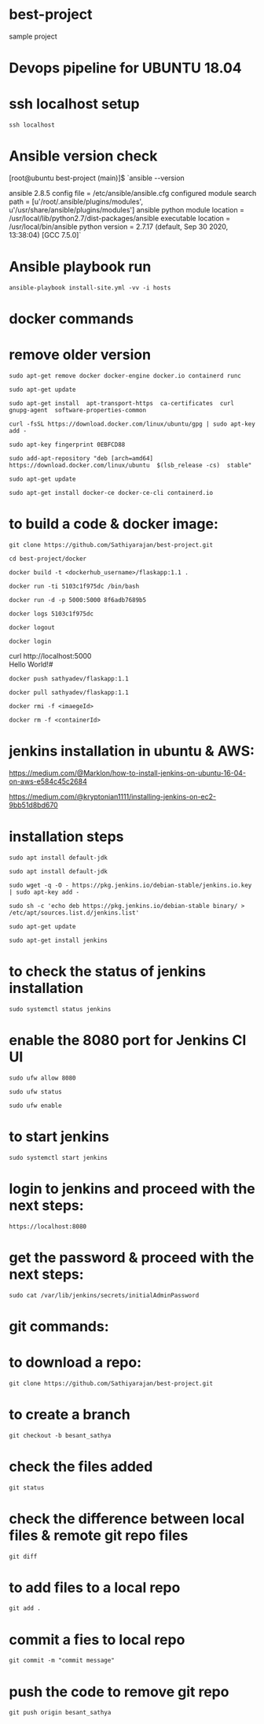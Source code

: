 # best-project
sample project

# Devops pipeline for UBUNTU 18.04

# ssh localhost setup
`ssh localhost`

# Ansible version check

[root@ubuntu best-project (main)]$ 
`ansible --version

ansible 2.8.5
  config file = /etc/ansible/ansible.cfg
  configured module search path = [u'/root/.ansible/plugins/modules', u'/usr/share/ansible/plugins/modules']
  ansible python module location = /usr/local/lib/python2.7/dist-packages/ansible
  executable location = /usr/local/bin/ansible
  python version = 2.7.17 (default, Sep 30 2020, 13:38:04) [GCC 7.5.0]`


# Ansible playbook run

`ansible-playbook install-site.yml -vv -i hosts` 


# docker commands
 
# remove older version

`sudo apt-get remove docker docker-engine docker.io containerd runc`

`sudo apt-get update`

`sudo apt-get install 
    apt-transport-https 
    ca-certificates 
    curl 
    gnupg-agent 
    software-properties-common`

`curl -fsSL https://download.docker.com/linux/ubuntu/gpg | sudo apt-key add -`

`sudo apt-key fingerprint 0EBFCD88`

`sudo add-apt-repository
   "deb [arch=amd64] https://download.docker.com/linux/ubuntu 
   $(lsb_release -cs) 
   stable"`
   
`sudo apt-get update`

`sudo apt-get install docker-ce docker-ce-cli containerd.io`

# to build a code & docker image:

`git clone https://github.com/Sathiyarajan/best-project.git`

`cd best-project/docker`

`docker build -t <dockerhub_username>/flaskapp:1.1 .`

`docker run -ti 5103c1f975dc /bin/bash`

`docker run -d -p 5000:5000 8f6adb7689b5`

`docker logs 5103c1f975dc`

`docker logout`

`docker login`


curl http://localhost:5000             
Hello World!#                 

`docker push sathyadev/flaskapp:1.1`

`docker pull sathyadev/flaskapp:1.1`

`docker rmi -f <imaegeId>`

`docker rm -f <containerId>`

# jenkins installation in ubuntu & AWS:

https://medium.com/@Marklon/how-to-install-jenkins-on-ubuntu-16-04-on-aws-e584c45c2684

https://medium.com/@kryptonian1111/installing-jenkins-on-ec2-9bb51d8bd670

# installation steps
`sudo apt install default-jdk`

`sudo apt install default-jdk`

`sudo wget -q -O - https://pkg.jenkins.io/debian-stable/jenkins.io.key | sudo apt-key add -`

`sudo sh -c 'echo deb https://pkg.jenkins.io/debian-stable binary/ > /etc/apt/sources.list.d/jenkins.list'`

`sudo apt-get update`

`sudo apt-get install jenkins`

# to check the status of jenkins installation

`sudo systemctl status jenkins`

# enable the 8080 port for Jenkins CI UI

`sudo ufw allow 8080`

`sudo ufw status`

`sudo ufw enable`

# to start jenkins 

`sudo systemctl start jenkins`

# login to jenkins and proceed with the next steps:

`https://localhost:8080`

# get the password & proceed with the next steps:

`sudo cat /var/lib/jenkins/secrets/initialAdminPassword`


# git commands:

# to download a repo:

`git clone https://github.com/Sathiyarajan/best-project.git`

# to create a branch 

`git checkout -b besant_sathya`

# check the files added

`git status`

# check the difference between local files & remote git repo files

`git diff`

# to add files to a local repo

`git add .`

# commit a fies to local repo

`git commit -m "commit message"`

# push the code to remove git repo

`git push origin besant_sathya`
